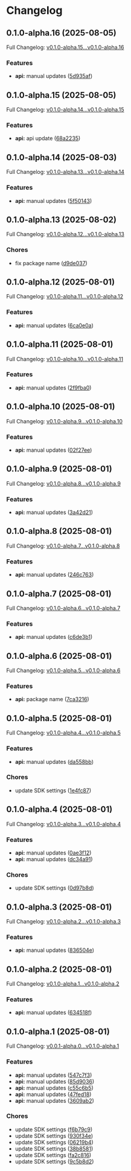 # Changelog

## 0.1.0-alpha.16 (2025-08-05)

Full Changelog: [v0.1.0-alpha.15...v0.1.0-alpha.16](https://github.com/Orin-Labs/entities-python/compare/v0.1.0-alpha.15...v0.1.0-alpha.16)

### Features

* **api:** manual updates ([5d935af](https://github.com/Orin-Labs/entities-python/commit/5d935af53b2f83b36653c2114c7db2d4229d009c))

## 0.1.0-alpha.15 (2025-08-05)

Full Changelog: [v0.1.0-alpha.14...v0.1.0-alpha.15](https://github.com/Orin-Labs/entities-python/compare/v0.1.0-alpha.14...v0.1.0-alpha.15)

### Features

* **api:** api update ([68a2235](https://github.com/Orin-Labs/entities-python/commit/68a223546100d2d4b879e5d3451eb03fbef742ad))

## 0.1.0-alpha.14 (2025-08-03)

Full Changelog: [v0.1.0-alpha.13...v0.1.0-alpha.14](https://github.com/Orin-Labs/entities-python/compare/v0.1.0-alpha.13...v0.1.0-alpha.14)

### Features

* **api:** manual updates ([5f50143](https://github.com/Orin-Labs/entities-python/commit/5f5014314ab4a6a1ca8a9c5d1e011ddf41cf0fd0))

## 0.1.0-alpha.13 (2025-08-02)

Full Changelog: [v0.1.0-alpha.12...v0.1.0-alpha.13](https://github.com/Orin-Labs/entities-python/compare/v0.1.0-alpha.12...v0.1.0-alpha.13)

### Chores

* fix package name ([d9de037](https://github.com/Orin-Labs/entities-python/commit/d9de037f1001854ec069211b3fe762307d3ccf9a))

## 0.1.0-alpha.12 (2025-08-01)

Full Changelog: [v0.1.0-alpha.11...v0.1.0-alpha.12](https://github.com/Orin-Labs/entities-python/compare/v0.1.0-alpha.11...v0.1.0-alpha.12)

### Features

* **api:** manual updates ([6ca0e0a](https://github.com/Orin-Labs/entities-python/commit/6ca0e0af7ed7b0c0c3f050fb69fe9f3ec3986c8b))

## 0.1.0-alpha.11 (2025-08-01)

Full Changelog: [v0.1.0-alpha.10...v0.1.0-alpha.11](https://github.com/Orin-Labs/entities-python/compare/v0.1.0-alpha.10...v0.1.0-alpha.11)

### Features

* **api:** manual updates ([2f9fba0](https://github.com/Orin-Labs/entities-python/commit/2f9fba054ba689c51cad9c6cd8f0f7c6e7ad47f8))

## 0.1.0-alpha.10 (2025-08-01)

Full Changelog: [v0.1.0-alpha.9...v0.1.0-alpha.10](https://github.com/Orin-Labs/entities-python/compare/v0.1.0-alpha.9...v0.1.0-alpha.10)

### Features

* **api:** manual updates ([02f27ee](https://github.com/Orin-Labs/entities-python/commit/02f27ee71424f31e16d98d9b7ec7799b4a24ac81))

## 0.1.0-alpha.9 (2025-08-01)

Full Changelog: [v0.1.0-alpha.8...v0.1.0-alpha.9](https://github.com/Orin-Labs/entities-python/compare/v0.1.0-alpha.8...v0.1.0-alpha.9)

### Features

* **api:** manual updates ([3a42d21](https://github.com/Orin-Labs/entities-python/commit/3a42d213ffa8d4ac9e0c91ae9ae4812cc2b8c8d9))

## 0.1.0-alpha.8 (2025-08-01)

Full Changelog: [v0.1.0-alpha.7...v0.1.0-alpha.8](https://github.com/Orin-Labs/entities-python/compare/v0.1.0-alpha.7...v0.1.0-alpha.8)

### Features

* **api:** manual updates ([246c763](https://github.com/Orin-Labs/entities-python/commit/246c763b5a8c926061145469ca4209f9a15cb383))

## 0.1.0-alpha.7 (2025-08-01)

Full Changelog: [v0.1.0-alpha.6...v0.1.0-alpha.7](https://github.com/Orin-Labs/entities-python/compare/v0.1.0-alpha.6...v0.1.0-alpha.7)

### Features

* **api:** manual updates ([c6de3b1](https://github.com/Orin-Labs/entities-python/commit/c6de3b14ae886f18447f6c8b25f42f86e43f5370))

## 0.1.0-alpha.6 (2025-08-01)

Full Changelog: [v0.1.0-alpha.5...v0.1.0-alpha.6](https://github.com/Orin-Labs/entities-python/compare/v0.1.0-alpha.5...v0.1.0-alpha.6)

### Features

* **api:** package name ([7ca3216](https://github.com/Orin-Labs/entities-python/commit/7ca3216f6305c1c79a1944ac6a6c2f2d9f72597c))

## 0.1.0-alpha.5 (2025-08-01)

Full Changelog: [v0.1.0-alpha.4...v0.1.0-alpha.5](https://github.com/Orin-Labs/entities-python/compare/v0.1.0-alpha.4...v0.1.0-alpha.5)

### Features

* **api:** manual updates ([da558bb](https://github.com/Orin-Labs/entities-python/commit/da558bb309455bd31042434b7b05a568b205c0eb))


### Chores

* update SDK settings ([1e4fc87](https://github.com/Orin-Labs/entities-python/commit/1e4fc876212389b86bddf98a0795b4f18b51aed0))

## 0.1.0-alpha.4 (2025-08-01)

Full Changelog: [v0.1.0-alpha.3...v0.1.0-alpha.4](https://github.com/Orin-Labs/entities-python/compare/v0.1.0-alpha.3...v0.1.0-alpha.4)

### Features

* **api:** manual updates ([0ae3f12](https://github.com/Orin-Labs/entities-python/commit/0ae3f1245803e45503c85c1ddd9c0045ce5859fd))
* **api:** manual updates ([dc34a91](https://github.com/Orin-Labs/entities-python/commit/dc34a91e3ed64e506f5474a946fe1ac913d9e5c9))


### Chores

* update SDK settings ([0d97b8d](https://github.com/Orin-Labs/entities-python/commit/0d97b8d1ef0cffa12026e23fe7a5596ffc38e1d3))

## 0.1.0-alpha.3 (2025-08-01)

Full Changelog: [v0.1.0-alpha.2...v0.1.0-alpha.3](https://github.com/Orin-Labs/entities-python/compare/v0.1.0-alpha.2...v0.1.0-alpha.3)

### Features

* **api:** manual updates ([836504e](https://github.com/Orin-Labs/entities-python/commit/836504ec55d9ac415f1a3b98e41d5b73d48afb79))

## 0.1.0-alpha.2 (2025-08-01)

Full Changelog: [v0.1.0-alpha.1...v0.1.0-alpha.2](https://github.com/Orin-Labs/entities-python/compare/v0.1.0-alpha.1...v0.1.0-alpha.2)

### Features

* **api:** manual updates ([634518f](https://github.com/Orin-Labs/entities-python/commit/634518f0c725db21dcb9d1121fb7fea5cda12298))

## 0.1.0-alpha.1 (2025-08-01)

Full Changelog: [v0.0.1-alpha.0...v0.1.0-alpha.1](https://github.com/Orin-Labs/entities-python/compare/v0.0.1-alpha.0...v0.1.0-alpha.1)

### Features

* **api:** manual updates ([547c7f3](https://github.com/Orin-Labs/entities-python/commit/547c7f398b5b4e62190c0105d2c8f8b7c87675d1))
* **api:** manual updates ([85d9036](https://github.com/Orin-Labs/entities-python/commit/85d9036a75b6fbd1be49d239894c06e233eb6b5b))
* **api:** manual updates ([c55c6b5](https://github.com/Orin-Labs/entities-python/commit/c55c6b5b53f41c8bfcee08c481eddc3d084a4ffe))
* **api:** manual updates ([47fed18](https://github.com/Orin-Labs/entities-python/commit/47fed1879a41c087db9f0ff6a95bd59762b6fb05))
* **api:** manual updates ([3609ab2](https://github.com/Orin-Labs/entities-python/commit/3609ab20c1874c7ff82e034097a81271684c0c4a))


### Chores

* update SDK settings ([f6b79c9](https://github.com/Orin-Labs/entities-python/commit/f6b79c9b55d233ba21594966d608a66a16631d64))
* update SDK settings ([930f34e](https://github.com/Orin-Labs/entities-python/commit/930f34e4c407727c0b2e3bf7f66725332c1f892d))
* update SDK settings ([06219b4](https://github.com/Orin-Labs/entities-python/commit/06219b47650d6187ff420a5b37ec1729f7c4cde2))
* update SDK settings ([38b8581](https://github.com/Orin-Labs/entities-python/commit/38b858183ccfcceacb83ddd58d3e90eb84f8ab8c))
* update SDK settings ([fa2c816](https://github.com/Orin-Labs/entities-python/commit/fa2c8161e53d50fe94d7dd1eb0fd9b5cd946f328))
* update SDK settings ([9c5b8d2](https://github.com/Orin-Labs/entities-python/commit/9c5b8d26f3dea4625e6ef66d496edcd6d4c48751))
